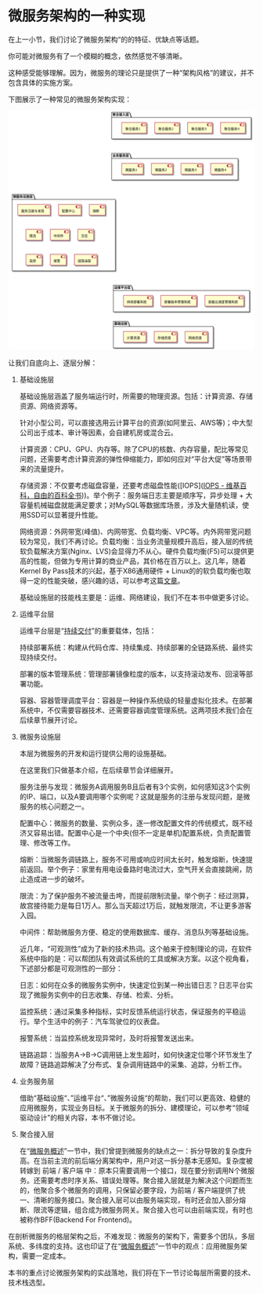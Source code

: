 # 微服务架构的一种实现

在上一小节，我们讨论了微服务架构“的的特征、优缺点等话题。

你可能对微服务有了一个模糊的概念，依然感觉不够清晰。

这种感受能够理解。因为，微服务的理论只是提供了一种“架构风格”的建议，并不包含具体的实施方案。

下图展示了一种常见的微服务架构实现：

![微服务整体架构](./ms-arch.png "微服务整体架构")

让我们自底向上、逐层分解：

1. 基础设施层
   
   基础设施层涵盖了服务端运行时，所需要的物理资源。包括：计算资源、存储资源、网络资源等。
   
   针对小型公司，可以直接选用云计算平台的资源(如阿里云、AWS等)；中大型公司出于成本、审计等因素，会自建机房或混合云。
   
   计算资源：CPU、GPU、内存等。除了CPU的核数、内存容量，配比等常见问题，还需要考虑计算资源的弹性伸缩能力，即如何应对“平台大促”等场景带来的流量提升。
   
   存储资源：不仅要考虑磁盘容量，还要考虑磁盘性能([IOPS]([IOPS - 维基百科，自由的百科全书](https://zh.wikipedia.org/wiki/IOPS)))。举个例子：服务端日志主要是顺序写，异步处理 + 大容量机械磁盘就能满足要求；对MySQL等数据库场景，涉及大量随机读，使用SSD可以显著提升性能。
   
   网络资源：外网带宽(峰值)、内网带宽、负载均衡、VPC等。内外网带宽问题较为常见，我们不再讨论。负载均衡：当业务流量规模升高后，接入层的传统软负载解决方案(Nginx、LVS)会显得力不从心。硬件负载均衡(F5)可以提供更高的性能，但做为专用计算的商业产品，其价格在百万以上。这几年，随着Kernel By Pass技术的兴起，基于X86通用硬件 + Linux的的软负载均衡也取得一定的性能突破，感兴趣的话，可以参考这篇[文章]([从Maglev到Vortex，揭秘100G＋线速负载均衡的设计与实现-InfoQ](https://www.infoq.cn/article/Maglev-Vortex/))。
   
   基础设施层的技能栈主要是：运维、网络建设，我们不在本书中做更多讨论。

2. 运维平台层
   
   运维平台层是“[持续交付](continuous-x.md)”的重要载体，包括：
   
   持续部署系统：构建从代码仓库、持续集成、持续部署的全链路系统、最终实现持续交付。
   
   部署的版本管理系统：管理部署镜像粒度的版本，以支持滚动发布、回滚等部署功能。
   
   容器、容器管理调度平台：容器是一种操作系统级的轻量虚拟化技术。在部署系统中，不仅需要容器技术、还需要容器调度管理系统。这两项技术我们会在后续章节展开讨论。

3. 微服务设施层
   
   本层为微服务的开发和运行提供公用的设施基础。
   
   在这里我们只做基本介绍，在后续章节会详细展开。
   
   服务注册与发现：微服务A调用服务B且后者有3个实例，如何感知这3个实例的IP、端口，以及A要调用哪个实例呢？这就是服务的注册与发现问题，是微服务的核心问题之一。
   
   配置中心：微服务的数量、实例众多，逐一修改配置文件的传统模式，既不经济又容易出错。配置中心是一个中央(但不一定是单机)配置系统，负责配置管理、修改等工作。
   
   熔断：当微服务调链路上，服务不可用或响应时间太长时，触发熔断，快速提前返回。举个例子：家里有用电设备路时电流过大，空气开关会直接跳闸，防止造成进一步的破坏。
   
   限流：为了保护服务不被流量击垮，而提前限制流量。举个例子：经过测算，故宫接待能力是每日1万人。那么当天超过1万后，就触发限流，不让更多游客入园。
   
   中间件：帮助微服务方便、稳定的使用数据库、缓存、消息队列等基础设施。
   
   近几年，“可观测性”成为了新的技术热词。这个舶来于控制理论的词，在软件系统中指的是：可以帮团队有效调试系统的工具或解决方案。以这个视角看，下述部分都是可观测性的一部分：
   
   日志：如何在众多的微服务实例中，快速定位到某一种出错日志？日志平台实现了微服务实例中的日志收集、存储、检索、分析。
   
   监控系统：通过采集多种指标，实时反馈系统运行状态，保证服务的平稳运行。举个生活中的例子：汽车驾驶位的仪表盘。
   
   报警系统：当监控系统发现异常时，及时将报警发送出来。
   
   链路追踪：当服务A->B->C调用链上发生超时，如何快速定位哪个环节发生了故障？链路追踪解决了分布式、复杂调用链路中的采集、追踪，分析工作。

4. 业务服务层
   
   借助“基础设施“、”运维平台“、”微服务设施“的帮助，我们可以更高效、稳健的应用微服务，实现业务目标。关于微服务的拆分、建模理论，可以参考“领域驱动设计”的相关内容，本书不做讨论。

5. 聚合接入层
   
   在“[微服务概述](micro-service-intro.md)”一节中，我们曾提到微服务的缺点之一：拆分导致的复杂度升高。在当前主流的前后端分离架构中，用户对这一拆分基本无感知。复杂度被转嫁到 前端  / 客户端 中：原本只需要调用一个接口，现在要分别调用N个微服务。还需要考虑时序关系、错误处理等。聚合接入层就是为解决这个问题而生的，他聚合多个微服务的调用，只保留必要字段，为前端 / 客户端提供了统一、清晰的服务接口。聚合接入层可以由服务端实现，有时还会加入部分熔断、限流等逻辑，组合成为微服务网关。聚合接入也可以由前端实现，有时也被称作BFF(Backend For Frontend)。

在剖析微服务的格层架构之后，不难发现：微服务的架构下，需要多个团队，多层系统、多纬度的支持。这也印证了在“[微服务概述](micro-service-intro.md)”一节中的观点：应用微服务架构，需要一定成本。

本书的重点讨论微服务架构的实战落地，我们将在下一节讨论每层所需要的技术、技术栈选型。
